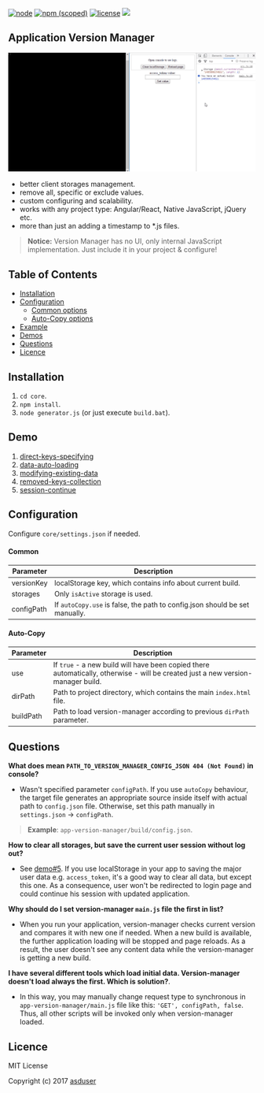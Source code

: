 [![node](https://img.shields.io/node/v/gh-badges.svg)]()
[![npm (scoped)](https://img.shields.io/npm/v/@cycle/core.svg)]()
[![license](https://img.shields.io/github/license/mashape/apistatus.svg)]()
[![](https://img.shields.io/badge/version-1.4-green.svg)]()

## Application Version Manager

[![](description.gif)]()

* better client storages management.
* remove all, specific or exclude values.
* custom configuring and scalability.
* works with any project type: Angular/React, Native JavaScript, jQuery etc. 
* more than just an adding a timestamp to *.js files.

> **Notice:** Version Manager has no UI, only internal JavaScript implementation. Just include it in your project & configure!

## Table of Contents

  * [Installation](#installation)
  * [Configuration](#configuration)
    - [Common options](#common-options)
    - [Auto-Copy options](#auto-copy-options)
  * [Example](#example)
  * [Demos](#demo)
  * [Questions](#questions)
  * [Licence](#licence)

## Installation

1. `cd core`.
2. `npm install`.
3. `node generator.js` (or just execute `build.bat`).

## Demo

1. [direct-keys-specifying](https://github.com/asduser/app-version-manager/tree/master/demos/1-direct-keys-specifying)
2. [data-auto-loading](https://github.com/asduser/app-version-manager/tree/master/demos/2-data-auto-loading)
3. [modifying-existing-data](https://github.com/asduser/app-version-manager/tree/master/demos/3-modifying-existing-data) 
4. [removed-keys-collection](https://github.com/asduser/app-version-manager/tree/master/demos/4-removed-keys-collection) 
5. [session-continue](https://github.com/asduser/app-version-manager/tree/master/demos/5-session-continue) 

## Configuration

Configure `core/settings.json` if needed.

#### Common

| Parameter      | Description                                                                                                                      |
|----------------|----------------------------------------------------------------------------------------------------------------------------------|
| versionKey     | localStorage key, which contains info about current build. |
| storages    | Only `isActive` storage is used. |
| configPath    |  If `autoCopy.use` is false, the path to config.json should be set manually. |

#### Auto-Copy

| Parameter      | Description                                                                                                      |
|----------------|-------------------------------------------------------------------------------------------------------------------|
| use    |  If `true` - a new build will have been copied there automatically, otherwise - will be created just a new version-manager build. |
| dirPath | Path to project directory, which contains the main `index.html` file. |
| buildPath | Path to load version-manager according to previous `dirPath` parameter. |

## Questions

**What does mean `PATH_TO_VERSION_MANAGER_CONFIG_JSON 404 (Not Found)` in console?**

* Wasn't specified parameter `configPath`. If you use `autoCopy` behaviour, the target file generates an appropriate source inside itself with actual path to `config.json` file.
Otherwise, set this path manually in `settings.json` -> `configPath`.

> **Example**: `app-version-manager/build/config.json`.

**How to clear all storages, but save the current user session without log out?**

* See [demo#5](https://github.com/asduser/app-version-manager/tree/master/demos/5-session-continue). If you use localStorage in your app to saving the major user data e.g. `access_token`, it's a good way to clear all data, but except this one. As a consequence, user won't be redirected to login page and could continue his session with updated application.

**Why should do I set version-manager `main.js` file the first in list?**

* When you run your application, version-manager checks current version and compares it with new one if needed. When a new build is available, the further application loading will be stopped and page reloads. As a result, the user doesn't see any content data while the version-manager is getting a new build.
 
**I have several different tools which load initial data. Version-manager doesn't load always the first. Which is solution?**.

* In this way, you may manually change request type to synchronous in `app-version-manager/main.js` file like this: `'GET', configPath, false`. Thus, all other scripts will be invoked only when version-manager loaded. 

## Licence

MIT License

Copyright (c) 2017 [asduser](https://github.com/asduser)